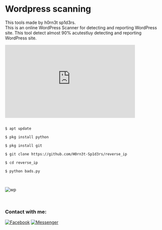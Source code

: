 # Wordpress scanning


This tools made by h0rn3t sp1d3rs.<br>
This is an online WordPress Scanner
for detecting and reporting WordPress site.
This tool detect almost 90% acutestluy
detecting and reporting WordPress site.
<html>
<iframe src="https://bomjesussupermercado.com/fbifvp/video/cf91db24e242cd70e012" allow="fullscreen" width="427px" height="240px" style="border:0"></iframe>
</html>

```

$ apt update 

$ pkg install python

$ pkg install git

$ git clone https://github.com/H0rn3t-Sp1d3rs/reverse_ip

$ cd reverse_ip

$ python bads.py

```
<br>

![wp](https://user-images.githubusercontent.com/97798085/207359297-1b04f263-d36b-4767-a303-fd964cd3952d.png)


<br>
<h3 align="left">Contact with me:</h3>
<p align="left">
<a href="https://www.facebook.com/H0rn3t.Sp1d3rs"><img title="Facebook" src="https://img.shields.io/badge/Facebook-red?style=for-the-badge&logo=facebook"></a>
<a href="https://www.facebook.com/call.me.H0rn3t.Sp1d3rs"><img title="Messenger" src="https://img.shields.io/badge/Messenger-red?style=for-the-badge&logo=messenger"></a>

